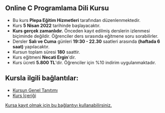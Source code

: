 ## Online C Programlama Dili Kursu

+ Bu kurs **Plepa Eğitim Hizmetleri** tarafından düzenlenmektedir.
+ Kurs __5 Nisan 2022__ tarihinde başlayacaktır.
+ __Kurs gerçek zamanlıdır.__ 
Önceden kayıt edilmiş derslerin izlenmesi biçiminde değildir. 
Öğrenciler ders sırasında eğitmene soru sorabilirler.
+ Dersler __Salı ve Cuma__ günleri  __19:30 - 22.30__ saatleri arasında __(haftada 6 saat)__ yapılacaktır.
+ Kursun toplam süresi __180__ saattir.
+ Kurs eğitmeni __Necati Ergin__'dir.
+ Kurs ücreti __5.800 TL__'dir. 
Öğrenciler için %10 indirim uygulanmaktadır. 

## Kursla ilgili bağlantılar:
+ [Kursun Genel Tanıtımı](https://github.com/necatiergin/Online-C-Programlama-Dili-Kursu/blob/master/kursun_tanitimi.md)
+ [Kurs İçeriği](https://github.com/necatiergin/kurs_programlari/blob/main/c_programlama_dili.md)

[Kursa kayıt olmak için bu bağlantıyı kullanabilirsiniz.](https://zoom.us/meeting/register/tJEsf-iuqTIjE9ckSeBOvc3uVjUVyW15s9AG)
